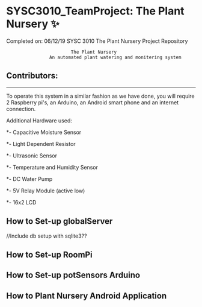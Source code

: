 # SYSC3010_TeamProject: The Plant Nursery :sparkles:
Completed on: 06/12/19
SYSC 3010 The Plant Nursery Project Repository 

							The Plant Nursery 
					An automated plant watering and monitering system
	
Contributors:
--------------






------------------------------------------------------------------------------------------------------------------------------
To operate this system in a similar fashion as we have done, you will require 2 Raspberry pi's, an Arduino, an Android smart phone and an internet connection.

Additional Hardware used:

*- Capacitive Moisture Sensor

*- Light Dependent Resistor

*- Ultrasonic Sensor

*- Temperature and Humidity Sensor

*- DC Water Pump

*- 5V Relay Module (active low) 

*- 16x2 LCD 

How to Set-up globalServer
--------------------------


//Include db setup with sqlite3??








How to Set-up RoomPi
--------------------------










How to Set-up potSensors Arduino
--------------------------









How to Plant Nursery Android Application
--------------------------
